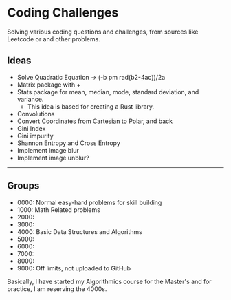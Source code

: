 # Coding Challenges

Solving various coding questions and challenges, from sources like Leetcode or and other problems. 

## Ideas

+ Solve Quadratic Equation -> (-b pm rad(b2-4ac))/2a
+ Matrix package with
    + 
+ Stats package for mean, median, mode, standard deviation, and variance.
    + This idea is based for creating a Rust library.
+ Convolutions
+ Convert Coordinates from Cartesian to Polar, and back
+ Gini Index
+ Gini impurity
+ Shannon Entropy and Cross Entropy
+ Implement image blur
+ Implement image unblur?

---

## Groups

+ 0000: Normal easy-hard problems for skill building
+ 1000: Math Related problems 
+ 2000:
+ 3000:
+ 4000: Basic Data Structures and Algorithms
+ 5000:
+ 6000:
+ 7000: 
+ 8000: 
+ 9000: Off limits, not uploaded to GitHub

Basically, I have started my Algorithmics course for the Master's and for practice, I am reserving the 4000s.
